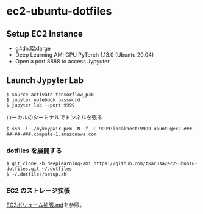 # ec2-ubuntu-dotfiles
## Setup EC2 Instance
- g4dn.12xlarge
- Deep Learning AMI GPU PyTorch 1.13.0 (Ubuntu 20.04)
- Open a port 8888 to access Jypyuter


## Launch Jypyter Lab
```
$ source activate tensorflow_p36
$ jupyter notebook password
$ jupyter lab --port 9999
```

ローカルのターミナルでトンネルを張る
```
$ ssh -i ~/mykeypair.pem -N -f -L 9999:localhost:9999 ubuntu@ec2-###-##-##-###.compute-1.amazonaws.com
``` 

### dotfiles を展開する
```
$ git clone -b deeplearning-ami https://github.com/tkazusa/ec2-ubuntu-dotfiles.git ~/.dotfiles
$ ~/.dotfiles/setup.sh
```

### EC2 のストレージ拡張
[EC2ボリューム拡張.md](https://gist.github.com/tkazusa/c04d289069668a5586f98c8b42f2f8fd)を参照。
